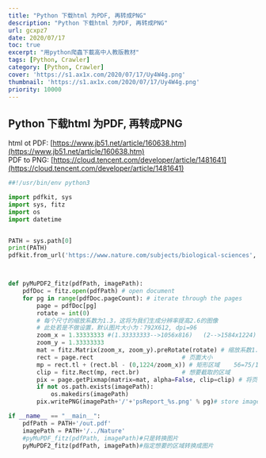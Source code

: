 ```yaml
---
title: "Python 下载html 为PDF, 再转成PNG"
description: "Python 下载html 为PDF, 再转成PNG"
url: gcxpz7
date: 2020/07/17
toc: true
excerpt: "用python爬蟲下載高中人教版教材"
tags: [Python, Crawler]
category: [Python, Crawler]
cover: 'https://s1.ax1x.com/2020/07/17/Uy4W4g.png'
thumbnail: 'https://s1.ax1x.com/2020/07/17/Uy4W4g.png'
priority: 10000
---
```


## Python 下载html 为PDF, 再转成PNG

html ot PDF: [https://www.jb51.net/article/160638.htm](https://www.jb51.net/article/160638.htm)<br />PDF to PNG: [https://cloud.tencent.com/developer/article/1481641](https://cloud.tencent.com/developer/article/1481641)
```python
##!/usr/bin/env python3

import pdfkit, sys
import sys, fitz
import os
import datetime


PATH = sys.path[0]
print(PATH)
pdfkit.from_url('https://www.nature.com/subjects/biological-sciences', PATH+'/out.pdf')



def pyMuPDF2_fitz(pdfPath, imagePath):
    pdfDoc = fitz.open(pdfPath) # open document
    for pg in range(pdfDoc.pageCount): # iterate through the pages
        page = pdfDoc[pg]
        rotate = int(0)
        # 每个尺寸的缩放系数为1.3，这将为我们生成分辨率提高2.6的图像
        # 此处若是不做设置，默认图片大小为：792X612, dpi=96
        zoom_x = 1.33333333 #(1.33333333-->1056x816)   (2-->1584x1224)
        zoom_y = 1.33333333
        mat = fitz.Matrix(zoom_x, zoom_y).preRotate(rotate) # 缩放系数1.3在每个维度  .preRotate(rotate)是执行一个旋转
        rect = page.rect                         # 页面大小
        mp = rect.tl + (rect.bl - (0,1224/zoom_x)) # 矩形区域    56=75/1.3333
        clip = fitz.Rect(mp, rect.br)            # 想要截取的区域
        pix = page.getPixmap(matrix=mat, alpha=False, clip=clip) # 将页面转换为图像
        if not os.path.exists(imagePath):
            os.makedirs(imagePath)
        pix.writePNG(imagePath+'/'+'psReport_%s.png' % pg)# store image as a PNG

if __name__ == "__main__":
    pdfPath = PATH+'/out.pdf'
    imagePath = PATH+'/../Nature'
    #pyMuPDF_fitz(pdfPath, imagePath)#只是转换图片
    pyMuPDF2_fitz(pdfPath, imagePath)#指定想要的区域转换成图片
```

